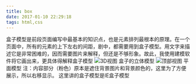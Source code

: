 ```yaml
---
title: box
date: 2017-01-10 22:29:18
tags: html,css
---
```


盒子模型是前段页面编写中最基本的知识点，也是元素排列最根本的原理。在一个页面中，所有的元素的上下左右的间距，剧中，都需要用到盒子模型。用文字来描述它是非常困难的，因而需要图片来解释，但还是不够形象。故此，我使用建模软件将它画出来，更具体得解释盒子模型
![3D视图](http://ojioqa2pk.bkt.clouddn.com/%E7%9B%92%E5%AD%90%E6%A8%A1%E5%9E%8B.png)
盒子的立体模型
![顶部视图](http://ojioqa2pk.bkt.clouddn.com/QQ%E5%9B%BE%E7%89%8720170110230001.png)
平面模型
注：内容部分（粉色）原本是遮住背景图片和背景颜色的，这里为了方便展示，所以右移显示。
这里讲的盒子模型是IE盒子模型
